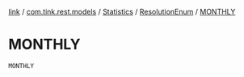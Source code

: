 [link](../../../index.md) / [com.tink.rest.models](../../index.md) / [Statistics](../index.md) / [ResolutionEnum](index.md) / [MONTHLY](./-m-o-n-t-h-l-y.md)

# MONTHLY

`MONTHLY`